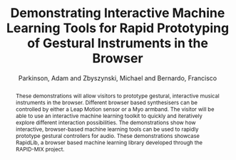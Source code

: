 --- 
  title: "Demonstrating Interactive Machine Learning Tools for Rapid Prototyping of Gestural Instruments in the Browser" 
  abstract: "These demonstrations will allow visitors to prototype gestural, interactive musical instruments in the browser. Different browser based synthesisers can be controlled by either a Leap Motion sensor or a Myo armband. The visitor will be able to use an interactive machine learning toolkit to quickly and iteratively explore different interaction possibilities. The demonstrations show how interactive, browser-based machine learning tools can be used to rapidly prototype gestural controllers for audio. These demonstrations showcase RapidLib, a browser based machine learning library developed through the RAPID-MIX project." 
  address: "London" 
  author: "Parkinson, Adam and Zbyszynski, Michael and Bernardo, Francisco" 
  booktitle: "Proceedings of the International Web Audio Conference" 
  editor: "Thalmann, Florian and Ewert, Sebastian" 
  month: "Proceedings of the International Web Audio Conference"
  pages: "1--2" 
  publisher: "Queen Mary University of London" 
  series: "WAC '17"
  type: "Demo"  
  year: "2017" 
  id: "2017_EA_10" 
  tags: year2017 
  pdflink: /_data/papers/pdf/2017/2017_10.pdf
  ISSN: Can't find it!
---